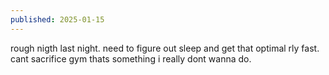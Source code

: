 ```yaml
---
published: 2025-01-15
---
```


rough nigth last night. need to figure out sleep and get that optimal rly fast. cant sacrifice gym thats something i really dont wanna do.